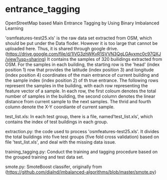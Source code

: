 # entrance_tagging

OpenStreetMap based Main Entrance Tagging by Using Binary Imbalanced Learning

'osmfeatures-test25.xls' is the raw data set extracted from OSM, which should be put under the Data floder. However it is too large that cannot be uploaded here. Thus, it is shared through google drive. (https://drive.google.com/file/d/1lVG3zhWKvR1SVVN3QgLGAyxmc0c97QXJ/view?usp=sharing) It contains the samples of 320 builidings extracted from OSM. For the samples in each building, the starting row is the 'head' (index position 1) row that provides the  latitude (index position 3)  and longitude (index position 4) coordinates of the main entrance of current building and the sample index (index position 2) of th true entrance. The following rows represent the samples in the building, with each row representing the feature vector of a sample. In each row, the first coloum denotes the total number of samples in the building, the second column denotes the linear distance from current sample to the next samples. The thrid and fourth column denote the X-Y coordiante of current sample.

test_list.xls: In  each test group, there is a file, named'test_list.xls', which contains the index of test buildings in each group. 

extraction.py: the code used to process 'osmfeatures-test25.xls'. It divides the total buildings into five test groups (five fold cross validation) based on file 'test_list.xls', and deal with the missing data issue.

training_tagging.py: Conduct the training and tagging procedure based on the grouped training and test data set.

smote.py: SmoteBoost classifer, originally from (https://github.com/dialnd/imbalanced-algorithms/blob/master/smote.py)
